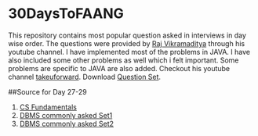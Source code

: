 # 30DaysToFAANG
This repository contains most popular question asked in interviews in day wise order. The questions were provided by [Raj Vikramaditya](https://www.linkedin.com/in/rajarvp/) through his youtube channel. I have implemented most of the problems in JAVA. I have also included some other problems as well which i felt important. Some problems are specific to JAVA are also added. Checkout his youtube channel [takeuforward](https://www.youtube.com/channel/UCJskGeByzRRSvmOyZOz61ig).
Download [Question Set](https://docs.google.com/document/d/1SM92efk8oDl8nyVw8NHPnbGexTS9W-1gmTEYfEurLWQ/edit).

##Source for Day 27-29
1. [CS Fundamentals](https://www.geeksforgeeks.org/most-asked-computer-science-subjects-interview-questions-in-amazon-microsoft-flipkart/)
2. [DBMS commonly asked Set1](https://www.geeksforgeeks.org/commonly-asked-dbms-interview-questions/?ref=rp)
3. [DBMS commonly asked Set2](https://www.geeksforgeeks.org/commonly-asked-dbms-interview-questions-set-2/?ref=rp)

